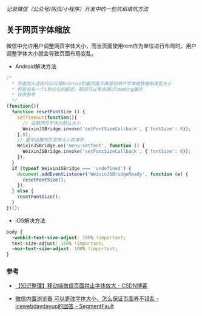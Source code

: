 *记录微信（公众号/网页/小程序）开发中的一些坑和填坑方法*

## 关于网页字体缩放

微信中允许用户调整网页字体大小，而当页面使用rem作为单位进行布局时，用户调整字体大小就会导致页面布局变乱。

- Android解决方法

```JavaScript
/*
  * 页面加入这段代码可使Android机器页面不再受到用户字体缩放强制改变大小
  * 但是会有一个1秒左右的延迟，期间可以考虑通过loading展示
  * 仅供参考
  */
(function(){
  function resetFontSize () {
    setTimeout(function(){
      // 设置网页字体为默认大小
      WeixinJSBridge.invoke('setFontSizeCallback', {'fontSize': 0});
    },0);
    // 重写设置网页字体大小的事件
    WeixinJSBridge.on('menu:setfont', function () {
      WeixinJSBridge.invoke('setFontSizeCallback', {'fontSize': 0});
    });
  }
  if (typeof WeixinJSBridge === 'undefined') {
    document.addEventListener('WeixinJSBridgeReady', function (e) {
      resetFontSize();
    });
  } else {
    resetFontSize();
  }
})();
```

- iOS解决方法

```CSS
body {
  -webkit-text-size-adjust: 100% !important;
  text-size-adjust: 100% !important;
  -moz-text-size-adjust: 100% !important;
}
```

### 参考

- [【知识整理】移动端微信页面禁止字体放大 - CSDN博客](http://blog.csdn.net/qq_19891827/article/details/51275080)

- [微信内置浏览器 可以更改字体大小，怎么保证页面养不错乱 - icewebdaydayup的回答 - SegmentFault](https://segmentfault.com/q/1010000011631008/a-1020000011632332)